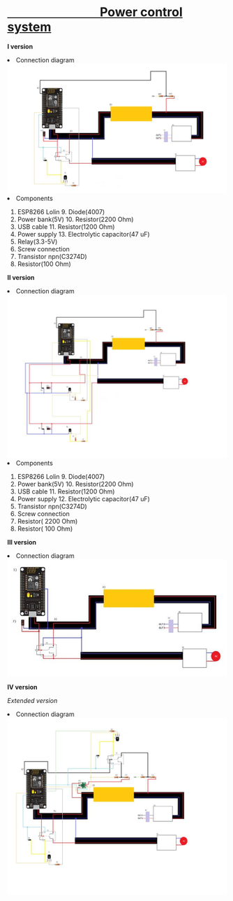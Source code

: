 
<u><h1><b>&nbsp;&nbsp;&nbsp;&nbsp;&nbsp;&nbsp;&nbsp;&nbsp;&nbsp;&nbsp;&nbsp;&nbsp;&nbsp;&nbsp;&nbsp;&nbsp;&nbsp;&nbsp;&nbsp;&nbsp;&nbsp;&nbsp;&nbsp;&nbsp;&nbsp;&nbsp;&nbsp;&nbsp;&nbsp;&nbsp;&nbsp;&nbsp;Power control system</b></h1></u>

<b>I version</b>

<li>Connection diagram</li>

<img src="https://github.com/przemyslaw-turek/gm/blob/dev/hardware/power/PowerControlSystem/Schematic/basicVersion1.jpg" alt="Diagram">
 
<li>Components</li>

1. ESP8266 Lolin					9.   Diode(4007)
2. Power bank(5V)					10. Resistor(2200 Ohm)
3. USB cable						11. Resistor(1200 Ohm)
4. Power supply					13. Electrolytic capacitor(47 uF)
5. Relay(3.3-5V)
6. Screw connection
7. Transistor npn(C3274D)
8. Resistor(100 Ohm)


<b>II version</b>

<li>Connection diagram</li>

<img src="https://github.com/przemyslaw-turek/gm/blob/dev/hardware/power/PowerControlSystem/Schematic/basicVersion2.jpg" alt="Diagram">

<li>Components</li>

1. ESP8266 Lolin					9.   Diode(4007)
2. Power bank(5V)					10. Resistor(2200  Ohm)
3. USB cable						11. Resistor(1200 Ohm)
4. Power supply					12. Electrolytic capacitor(47 uF)
5. Transistor npn(C3274D) 
6. Screw connection
7. Resistor( 2200 Ohm)
8. Resistor( 100 Ohm)


<b>III version</b>

<li>Connection diagram</li>

<img src="https://github.com/przemyslaw-turek/gm/blob/dev/hardware/power/PowerControlSystem/Schematic/basic_version3.jpg" alt="Diagram">


<b>IV version</b>

<i>Extended version</i>

<li>Connection diagram</li>

 <img src="https://github.com/przemyslaw-turek/gm/blob/dev/hardware/power/PowerControlSystem/Schematic/extendedVersion1.jpg" alt="Diagram">
